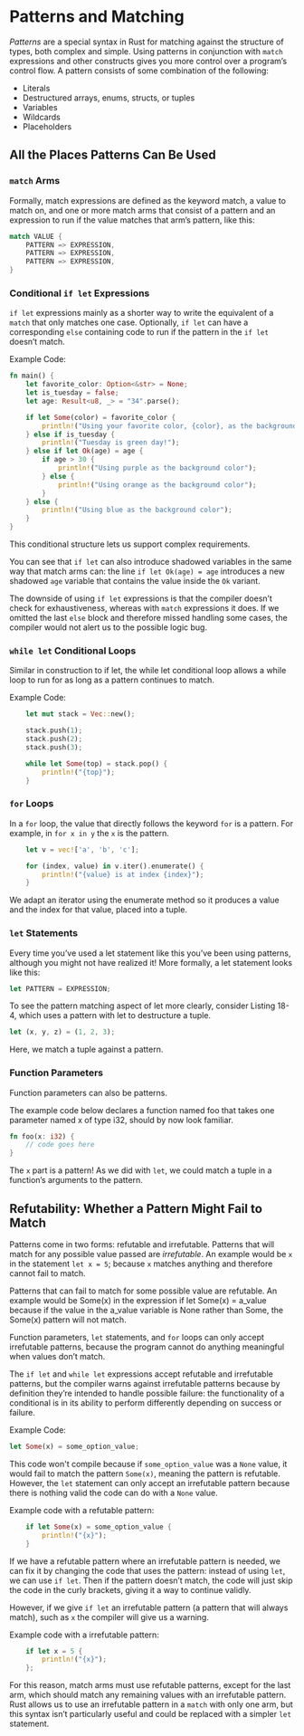 # Patterns and Matching

_Patterns_ are a special syntax in Rust for matching against the structure of types, both complex and simple. Using patterns in conjunction with `match` expressions and other constructs gives you more control over a program’s control flow. A pattern consists of some combination of the following:

- Literals
- Destructured arrays, enums, structs, or tuples
- Variables
- Wildcards
- Placeholders

## All the Places Patterns Can Be Used

### `match` Arms

Formally, match expressions are defined as the keyword match, a value to match on, and one or more match arms that consist of a pattern and an expression to run if the value matches that arm’s pattern, like this:

```rust
match VALUE {
    PATTERN => EXPRESSION,
    PATTERN => EXPRESSION,
    PATTERN => EXPRESSION,
}
```

### Conditional `if let` Expressions

`if let` expressions mainly as a shorter way to write the equivalent of a `match` that only matches one case. Optionally, `if let` can have a corresponding `else` containing code to run if the pattern in the `if let` doesn’t match.

Example Code: 

```rust
fn main() {
    let favorite_color: Option<&str> = None;
    let is_tuesday = false;
    let age: Result<u8, _> = "34".parse();

    if let Some(color) = favorite_color {
        println!("Using your favorite color, {color}, as the background");
    } else if is_tuesday {
        println!("Tuesday is green day!");
    } else if let Ok(age) = age {
        if age > 30 {
            println!("Using purple as the background color");
        } else {
            println!("Using orange as the background color");
        }
    } else {
        println!("Using blue as the background color");
    }
}
```

This conditional structure lets us support complex requirements.

You can see that `if let` can also introduce shadowed variables in the same way that match arms can: the line `if let Ok(age) = age` introduces a new shadowed `age` variable that contains the value inside the `Ok` variant. 

The downside of using `if let` expressions is that the compiler doesn’t check for exhaustiveness, whereas with `match` expressions it does. If we omitted the last `else` block and therefore missed handling some cases, the compiler would not alert us to the possible logic bug.

### `while let` Conditional Loops

Similar in construction to if let, the while let conditional loop allows a while loop to run for as long as a pattern continues to match. 

Example Code: 

```rust
    let mut stack = Vec::new();

    stack.push(1);
    stack.push(2);
    stack.push(3);

    while let Some(top) = stack.pop() {
        println!("{top}");
    }
```

### `for` Loops

In a `for` loop, the value that directly follows the keyword `for` is a pattern. For example, in `for x in y` the `x` is the pattern.

```rust
    let v = vec!['a', 'b', 'c'];

    for (index, value) in v.iter().enumerate() {
        println!("{value} is at index {index}");
    }
```

We adapt an iterator using the enumerate method so it produces a value and the index for that value, placed into a tuple.


### `let` Statements

Every time you’ve used a let statement like this you’ve been using patterns, although you might not have realized it! More formally, a let statement looks like this:

```rust
let PATTERN = EXPRESSION;
```

To see the pattern matching aspect of let more clearly, consider Listing 18-4, which uses a pattern with let to destructure a tuple.

```rust
let (x, y, z) = (1, 2, 3);
```

Here, we match a tuple against a pattern.

### Function Parameters

Function parameters can also be patterns. 

The example code below declares a function named foo that takes one parameter named x of type i32, should by now look familiar.

```rust
fn foo(x: i32) {
    // code goes here
}
```

The `x` part is a pattern! As we did with `let`, we could match a tuple in a function’s arguments to the pattern. 

## Refutability: Whether a Pattern Might Fail to Match

Patterns come in two forms: refutable and irrefutable. Patterns that will match for any possible value passed are _irrefutable_. An example would be `x` in the statement `let x = 5`; because `x` matches anything and therefore cannot fail to match. 

Patterns that can fail to match for some possible value are refutable. An example would be Some(x) in the expression if let Some(x) = a_value because if the value in the a_value variable is None rather than Some, the Some(x) pattern will not match.

Function parameters, `let` statements, and `for` loops can only accept irrefutable patterns, because the program cannot do anything meaningful when values don’t match. 

The `if let` and `while let` expressions accept refutable and irrefutable patterns, but the compiler warns against irrefutable patterns because by definition they’re intended to handle possible failure: the functionality of a conditional is in its ability to perform differently depending on success or failure.

Example Code: 

```rust
let Some(x) = some_option_value;
```

This code won't compile because if `some_option_value` was a `None` value, it would fail to match the pattern `Some(x)`, meaning the pattern is refutable. However, the `let` statement can only accept an irrefutable pattern because there is nothing valid the code can do with a `None` value. 


Example code with a refutable pattern: 

```rust
    if let Some(x) = some_option_value {
        println!("{x}");
    }
```

If we have a refutable pattern where an irrefutable pattern is needed, we can fix it by changing the code that uses the pattern: instead of using `let`, we can use `if let`. Then if the pattern doesn’t match, the code will just skip the code in the curly brackets, giving it a way to continue validly.


However, if we give `if let` an irrefutable pattern (a pattern that will always match), such as `x` the compiler will give us a warning. 

Example code with a irrefutable pattern:

```rust
    if let x = 5 {
        println!("{x}");
    };
```

For this reason, match arms must use refutable patterns, except for the last arm, which should match any remaining values with an irrefutable pattern. Rust allows us to use an irrefutable pattern in a `match` with only one arm, but this syntax isn’t particularly useful and could be replaced with a simpler `let` statement.